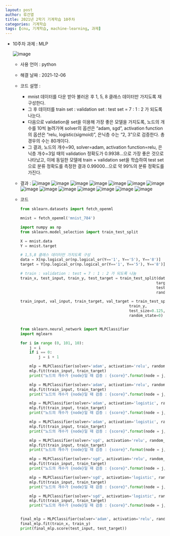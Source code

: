 ```yaml
---
layout: post
author: 류건열
title: 2021년 2학기 기계학습 10주차
categories: 기계학습
tags: [cnu, 기계학습, machine-learning, 과제]
---
```


- 10주차 과제 : MLP

  ![image](https://user-images.githubusercontent.com/34560965/144801387-fc812211-9e36-4472-9dc8-56c00dca2559.png)

  - 사용 언어 : python
  - 해결 날짜 : 2021-12-06
  - 코드 설명 :

    - mnist 데이터를 다운 받아 불러온 후 1, 5, 8 클래스 데이터만 가지도록 재구성한다.
    - 그 후 데이터를 train set : validation set : test set = 7 : 1 : 2 가 되도록 나눈다.
    - 다음으로 validation을 set을 이용해 가장 좋은 모델을 가지도록, 노드의 개수를 10씩 늘려가며 solver의 옵션은 “adam, sgd”, activation function의 옵션은 “relu, logistic(sigmoid)”, 은닉층 수는 “2, 3”으로 검증한다. 총 경우의 수는 80개이다.
    - 그 결과, 노드의 개수=90, solver=adam, activation function=relu, 은닉층 개수=3일 때의 validation 정확도가 0.9938…으로 가장 좋은 것으로 나타났고, 이에 동일한 모델에 train + validation set을 학습하여 test set으로 분류 정확도를 측정한 결과 0.99000…으로 약 99%의 분류 정확도를 가진다.

  - 결과 :
    ![image](https://user-images.githubusercontent.com/34560965/144801390-03421e16-a86f-45ab-9c79-c05d34061e1a.png)
    ![image](https://user-images.githubusercontent.com/34560965/144801398-f9c8258a-2907-426d-9c06-f04d8c47b381.png)
    ![image](https://user-images.githubusercontent.com/34560965/144801403-7d3ce6a8-97fc-4d04-8f75-d9c25cadc725.png)
    ![image](https://user-images.githubusercontent.com/34560965/144801407-08e4f9a3-42bf-4603-8a19-0f9d94e7c6a1.png)
    ![image](https://user-images.githubusercontent.com/34560965/144801409-8f821ee2-036a-4c98-bde4-626d3d9026a7.png)
    ![image](https://user-images.githubusercontent.com/34560965/144801413-d0a8225d-b618-4d27-a387-8e23e76e4dee.png)
    ![image](https://user-images.githubusercontent.com/34560965/144801417-28380a60-7b2c-4cc8-9a5b-6269e07124aa.png)
    ![image](https://user-images.githubusercontent.com/34560965/144801425-5a328c51-d287-4337-93e6-ecb833d5445c.png)
    ![image](https://user-images.githubusercontent.com/34560965/144801427-52fb9029-6e88-47c4-9ae7-3130e51f00cb.png)
    ![image](https://user-images.githubusercontent.com/34560965/144801440-43751840-6708-4b01-84e4-28390053cf32.png)
    ![image](https://user-images.githubusercontent.com/34560965/144801449-c22bdba9-9dcb-4666-8890-8567633ad1e9.png)
    ![image](https://user-images.githubusercontent.com/34560965/144801451-e1fc1024-429e-4512-a438-0e33e1afd81f.png)
    ![image](https://user-images.githubusercontent.com/34560965/144801459-8f3671cc-5c2f-4b88-aa24-f03be43da3f2.png)
    ![image](https://user-images.githubusercontent.com/34560965/144801468-f988220d-b72d-4c3c-a916-67a2180584de.png)

  - 코드

    ```python
    from sklearn.datasets import fetch_openml

    mnist = fetch_openml('mnist_784')

    import numpy as np
    from sklearn.model_selection import train_test_split

    X = mnist.data
    Y = mnist.target

    # 1,5,8 클래스 데이터만 가지도록 구성
    data = X[np.logical_or(np.logical_or(Y=='1', Y=='5'), Y=='8')]
    target = Y[np.logical_or(np.logical_or(Y=='1', Y=='5'), Y=='8')]

    # train : validation : test = 7 : 1 : 2 가 되도록 나눔
    train_x, test_input, train_y, test_target = train_test_split(data,
                                                                target,
                                                                test_size=0.2,
                                                                random_state=0)

    train_input, val_input, train_target, val_target = train_test_split(train_x,
                                                    train_y,
                                                    test_size=0.125,
                                                    random_state=0)


    from sklearn.neural_network import MLPClassifier
    import mglearn

    for i in range (0, 101, 10):
        j = i
        if i == 0:
            j = i + 1

        mlp = MLPClassifier(solver='adam', activation='relu', random_state=0, hidden_layer_sizes=[j, j])
        mlp.fit(train_input, train_target)
        print("노드의 개수가 {node}일 때 검증 : {score}".format(node = j, score = mlp.score(val_input, val_target)))

        mlp = MLPClassifier(solver='adam', activation='relu', random_state=0, hidden_layer_sizes=[j, j, j])
        mlp.fit(train_input, train_target)
        print("노드의 개수가 {node}일 때 검증 : {score}".format(node = j, score = mlp.score(val_input, val_target)))

        mlp = MLPClassifier(solver='adam', activation='logistic', random_state=0, hidden_layer_sizes=[j, j])
        mlp.fit(train_input, train_target)
        print("노드의 개수가 {node}일 때 검증 : {score}".format(node = j, score = mlp.score(val_input, val_target)))

        mlp = MLPClassifier(solver='adam', activation='logistic', random_state=0, hidden_layer_sizes=[j, j, j])
        mlp.fit(train_input, train_target)
        print("노드의 개수가 {node}일 때 검증 : {score}".format(node = j, score = mlp.score(val_input, val_target)))

        mlp = MLPClassifier(solver='sgd', activation='relu', random_state=0, hidden_layer_sizes=[j, j])
        mlp.fit(train_input, train_target)
        print("노드의 개수가 {node}일 때 검증 : {score}".format(node = j, score = mlp.score(val_input, val_target)))

        mlp = MLPClassifier(solver='sgd', activation='relu', random_state=0, hidden_layer_sizes=[j, j, j])
        mlp.fit(train_input, train_target)
        print("노드의 개수가 {node}일 때 검증 : {score}".format(node = j, score = mlp.score(val_input, val_target)))

        mlp = MLPClassifier(solver='sgd', activation='logistic', random_state=0, hidden_layer_sizes=[j, j])
        mlp.fit(train_input, train_target)
        print("노드의 개수가 {node}일 때 검증 : {score}".format(node = j, score = mlp.score(val_input, val_target)))

        mlp = MLPClassifier(solver='sgd', activation='logistic', random_state=0, hidden_layer_sizes=[j, j, j])
        mlp.fit(train_input, train_target)
        print("노드의 개수가 {node}일 때 검증 : {score}".format(node = j, score = mlp.score(val_input, val_target)))


    final_mlp = MLPClassifier(solver='adam', activation='relu', random_state=0, hidden_layer_sizes=[90, 90, 90])
    final_mlp.fit(train_x, train_y)
    print(final_mlp.score(test_input, test_target))


    ```
